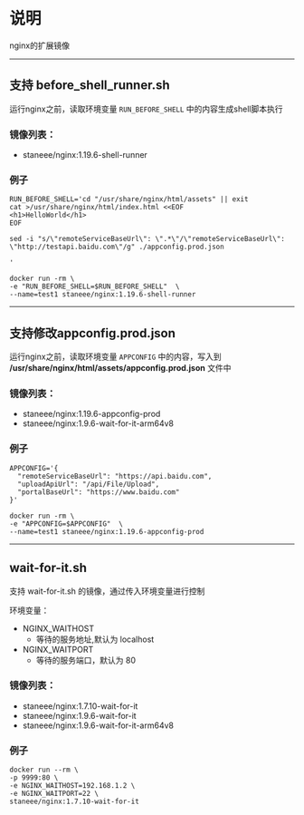 # 说明
nginx的扩展镜像



---

## 支持 before_shell_runner.sh
运行nginx之前，读取环境变量 `RUN_BEFORE_SHELL` 中的内容生成shell脚本执行


### 镜像列表：
- staneee/nginx:1.19.6-shell-runner

### 例子
```shell
RUN_BEFORE_SHELL='cd "/usr/share/nginx/html/assets" || exit
cat >/usr/share/nginx/html/index.html <<EOF
<h1>HelloWorld</h1>
EOF

sed -i "s/\"remoteServiceBaseUrl\": \".*\"/\"remoteServiceBaseUrl\": \"http://testapi.baidu.com\"/g" ./appconfig.prod.json

'

docker run -rm \
-e "RUN_BEFORE_SHELL=$RUN_BEFORE_SHELL"  \
--name=test1 staneee/nginx:1.19.6-shell-runner
```

---

## 支持修改appconfig.prod.json
运行nginx之前，读取环境变量 `APPCONFIG` 中的内容，写入到 **/usr/share/nginx/html/assets/appconfig.prod.json** 文件中


### 镜像列表：
- staneee/nginx:1.19.6-appconfig-prod
- staneee/nginx:1.9.6-wait-for-it-arm64v8

### 例子
```shell
APPCONFIG='{
  "remoteServiceBaseUrl": "https://api.baidu.com",
  "uploadApiUrl": "/api/File/Upload",
  "portalBaseUrl": "https://www.baidu.com"
}'

docker run -rm \
-e "APPCONFIG=$APPCONFIG"  \
--name=test1 staneee/nginx:1.19.6-appconfig-prod
```

---
## wait-for-it.sh

支持 wait-for-it.sh 的镜像，通过传入环境变量进行控制

环境变量：
- NGINX_WAITHOST
  - 等待的服务地址,默认为 localhost
- NGINX_WAITPORT
  - 等待的服务端口，默认为 80

### 镜像列表：
- staneee/nginx:1.7.10-wait-for-it
- staneee/nginx:1.9.6-wait-for-it
- staneee/nginx:1.9.6-wait-for-it-arm64v8

### 例子
```shell
docker run --rm \
-p 9999:80 \
-e NGINX_WAITHOST=192.168.1.2 \
-e NGINX_WAITPORT=22 \
staneee/nginx:1.7.10-wait-for-it
```
